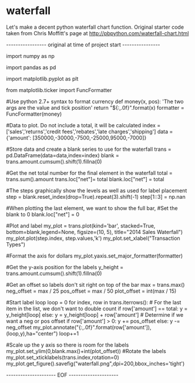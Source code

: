 # waterfall
Let's make a decent python waterfall chart function.
Original starter code taken from Chris Moffitt's page at http://pbpython.com/waterfall-chart.html

----------------- original at time of project start ----------------

import numpy as np

import pandas as pd

import matplotlib.pyplot as plt

from matplotlib.ticker import FuncFormatter

#Use python 2.7+ syntax to format currency
def money(x, pos):
    'The two args are the value and tick position'
    return "${:,.0f}".format(x)
formatter = FuncFormatter(money)

#Data to plot. Do not include a total, it will be calculated
index = ['sales','returns','credit fees','rebates','late charges','shipping']
data = {'amount': [350000,-30000,-7500,-25000,95000,-7000]}

#Store data and create a blank series to use for the waterfall
trans = pd.DataFrame(data=data,index=index)
blank = trans.amount.cumsum().shift(1).fillna(0)

#Get the net total number for the final element in the waterfall
total = trans.sum().amount
trans.loc["net"]= total
blank.loc["net"] = total

#The steps graphically show the levels as well as used for label placement
step = blank.reset_index(drop=True).repeat(3).shift(-1)
step[1::3] = np.nan

#When plotting the last element, we want to show the full bar,
#Set the blank to 0
blank.loc["net"] = 0

#Plot and label
my_plot = trans.plot(kind='bar', stacked=True, bottom=blank,legend=None, figsize=(10, 5), title="2014 Sales Waterfall")
my_plot.plot(step.index, step.values,'k')
my_plot.set_xlabel("Transaction Types")

#Format the axis for dollars
my_plot.yaxis.set_major_formatter(formatter)

#Get the y-axis position for the labels
y_height = trans.amount.cumsum().shift(1).fillna(0)

#Get an offset so labels don't sit right on top of the bar
max = trans.max()
neg_offset = max / 25
pos_offset = max / 50
plot_offset = int(max / 15)

#Start label loop
loop = 0
for index, row in trans.iterrows():
    # For the last item in the list, we don't want to double count
    if row['amount'] == total:
        y = y_height[loop]
    else:
        y = y_height[loop] + row['amount']
    # Determine if we want a neg or pos offset
    if row['amount'] > 0:
        y += pos_offset
    else:
        y -= neg_offset
    my_plot.annotate("{:,.0f}".format(row['amount']),(loop,y),ha="center")
    loop+=1

#Scale up the y axis so there is room for the labels
my_plot.set_ylim(0,blank.max()+int(plot_offset))
#Rotate the labels
my_plot.set_xticklabels(trans.index,rotation=0)
my_plot.get_figure().savefig("waterfall.png",dpi=200,bbox_inches='tight')


--------------------- EOF ---------------------

